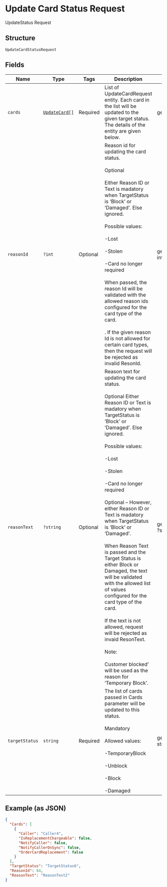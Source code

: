 
# Update Card Status Request

UpdateStatus Request

## Structure

`UpdateCardStatusRequest`

## Fields

| Name | Type | Tags | Description | Getter | Setter |
|  --- | --- | --- | --- | --- | --- |
| `cards` | [`UpdateCard[]`](../../doc/models/update-card.md) | Required | List of UpdateCardRequest entity. Each card in the list will be updated to the given target status. The details of the entity are given below. | getCards(): array | setCards(array cards): void |
| `reasonId` | `?int` | Optional | Reason id for updating the card status.<br /><br>Optional<br /><br>Either Reason ID or Text is madatory when TargetStatus is ‘Block’ or ‘Damaged’. Else ignored.<br /><br>Possible values:<br /><br>-Lost <br /><br>-Stolen <br /><br>-Card no longer required<br /><br>When passed, the reason Id will be validated with the allowed reason ids configured for the card type of the card.<br /><br>. If the given reason Id is not allowed for certain card types, then the request will be rejected as invalid ResonId. | getReasonId(): ?int | setReasonId(?int reasonId): void |
| `reasonText` | `?string` | Optional | Reason text for updating the card status.<br /><br>Optional Either Reason ID or Text is madatory when TargetStatus is ‘Block’ or ‘Damaged’. Else ignored.<br /><br>Possible values:<br /><br>-Lost <br /><br>-Stolen <br /><br>-Card no longer required <br /><br>Optional – However, either Reason ID or Text is madatory when TargetStatus is ‘Block’ or ‘Damaged’.<br /><br>When Reason Text is passed and the Target Status is either Block or Damaged, the text will be validated with the allowed list of values configured for the card type of the card.<br /><br>If the text is not allowed, request will be rejected as invaid ResonText.<br /><br>Note:<br /><br>Customer blocked’ will be used as the reason for ‘Temporary Block’. | getReasonText(): ?string | setReasonText(?string reasonText): void |
| `targetStatus` | `string` | Required | The list of cards passed in Cards parameter will be updated to this status.<br /><br>Mandatory<br /><br>Allowed values:<br /><br>-TemporaryBlock<br /><br>-Unblock<br /><br>-Block<br /><br>-Damaged<br /> | getTargetStatus(): string | setTargetStatus(string targetStatus): void |

## Example (as JSON)

```json
{
  "Cards": [
    {
      "Caller": "Caller4",
      "IsReplacementChargeable": false,
      "NotifyCaller": false,
      "NotifyCallerOnSync": false,
      "OrderCardReplacement": false
    }
  ],
  "TargetStatus": "TargetStatus6",
  "ReasonId": 84,
  "ReasonText": "ReasonText2"
}
```

